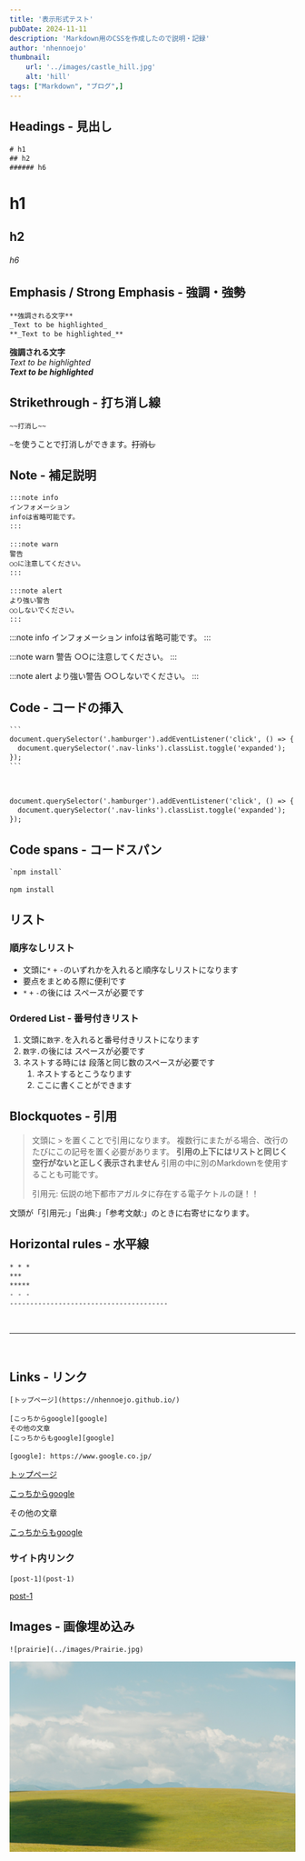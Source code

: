 ```yaml
---
title: '表示形式テスト'
pubDate: 2024-11-11
description: 'Markdown用のCSSを作成したので説明・記録'
author: 'nhennoejo'
thumbnail:
    url: '../images/castle_hill.jpg'
    alt: 'hill'
tags: ["Markdown", "ブログ",]
---
```


## Headings - 見出し

```
# h1
## h2
###### h6
```

# h1
## h2
###### h6

## Emphasis / Strong Emphasis - 強調・強勢

```
**強調される文字**
_Text to be highlighted_
**_Text to be highlighted_**
```

**強調される文字** <br>
_Text to be highlighted_ <br>
**_Text to be highlighted_** <br>

## Strikethrough - 打ち消し線

```
~~打消し~~
```

`~`を使うことで打消しができます。~~打消し~~

## Note - 補足説明

```
:::note info
インフォメーション
infoは省略可能です。
:::

:::note warn
警告
○○に注意してください。
:::

:::note alert
より強い警告
○○しないでください。
:::
```

:::note info
インフォメーション
infoは省略可能です。
:::

:::note warn
警告
○○に注意してください。
:::

:::note alert
より強い警告
○○しないでください。
:::

## Code - コードの挿入

~~~
```
document.querySelector('.hamburger').addEventListener('click', () => {
  document.querySelector('.nav-links').classList.toggle('expanded');
});
```
~~~

<br>

```
document.querySelector('.hamburger').addEventListener('click', () => {
  document.querySelector('.nav-links').classList.toggle('expanded');
});
```

## Code spans - コードスパン

```
`npm install`
```

`npm install`

## リスト

### 順序なしリスト

* 文頭に`*` `+` `-`のいずれかを入れると順序なしリストになります
* 要点をまとめる際に便利です
* `*` `+` `-`の後には スペースが必要です

### Ordered List - 番号付きリスト

1. 文頭に`数字.`を入れると番号付きリストになります
2. `数字.`の後には スペースが必要です
3. ネストする時には 段落と同じ数のスペースが必要です
   1. ネストするとこうなります
   2. ここに書くことができます

## Blockquotes - 引用

> 文頭に `>` を置くことで引用になります。
> 複数行にまたがる場合、改行のたびにこの記号を置く必要があります。
> **引用の上下にはリストと同じく空行がないと正しく表示されません**
> 引用の中に別のMarkdownを使用することも可能です。
> 
> 引用元: 伝説の地下都市アガルタに存在する電子ケトルの謎！！

文頭が「引用元:」「出典:」「参考文献:」のときに右寄せになります。

## Horizontal rules - 水平線
```
* * *
***
*****
- - -
---------------------------------------
```
<br>

---

<br>

## Links - リンク

```
[トップページ](https://nhennoejo.github.io/)

[こっちからgoogle][google]
その他の文章
[こっちからもgoogle][google]

[google]: https://www.google.co.jp/
```

[トップページ](https://nhennoejo.github.io/)

[こっちからgoogle][google]

その他の文章

[こっちからもgoogle][google]

[google]: https://www.google.co.jp/

### サイト内リンク
```
[post-1](post-1)
```

[post-1](post-1)


## Images - 画像埋め込み
```
![prairie](../images/Prairie.jpg)
```

![prairie](../images/Prairie.jpg)